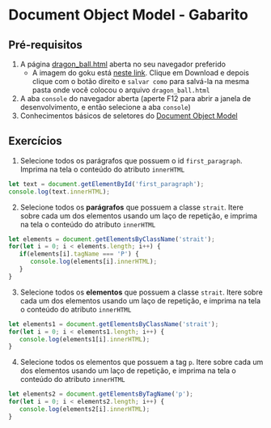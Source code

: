 # Document Object Model - Gabarito

## Pré-requisitos

1. A página [dragon_ball.html](dragon_ball.html) aberta no seu navegador preferido
   * A imagem do goku está [neste link](goku.png). Clique em Download e depois clique com o botão direito e
     `salvar como` para salvá-la na mesma pasta onde você colocou o arquivo `dragon_ball.html`
2. A aba `console` do navegador aberta (aperte F12 para abrir a janela de desenvolvimento, e então selecione a aba 
   `console`)
3. Conhecimentos básicos de seletores do 
   [Document Object Model](https://developer.mozilla.org/pt-BR/docs/Web/API/Document_Object_Model/Introduction) 

## Exercícios

1. Selecione todos os parágrafos que possuem o id `first_paragraph`. Imprima na tela o conteúdo do atributo `innerHTML` 

```javascript
let text = document.getElementById('first_paragraph');
console.log(text.innerHTML);
```

2. Selecione todos os **parágrafos** que possuem a classe `strait`. Itere sobre cada um dos elementos usando um laço de 
   repetição, e imprima na tela o conteúdo do atributo `innerHTML`

```javascript
let elements = document.getElementsByClassName('strait');
for(let i = 0; i < elements.length; i++) {
   if(elements[i].tagName === 'P') {
      console.log(elements[i].innerHTML);
   }
}
```

3. Selecione todos os **elementos** que possuem a classe `strait`. Itere sobre cada um dos elementos usando um laço de 
   repetição, e imprima na tela o conteúdo do atributo `innerHTML`

```javascript
let elements1 = document.getElementsByClassName('strait');
for(let i = 0; i < elements1.length; i++) {
   console.log(elements1[i].innerHTML);
}
```

4. Selecione todos os elementos que possuem a tag `p`. Itere sobre cada um dos elementos usando um laço de repetição, e 
   imprima na tela o conteúdo do atributo `innerHTML` 

```javascript
let elements2 = document.getElementsByTagName('p');
for(let i = 0; i < elements2.length; i++) {
   console.log(elements2[i].innerHTML);
}
```